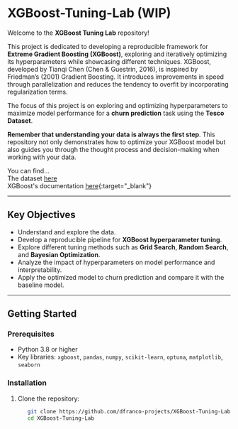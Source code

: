 # XGBoost-Tuning-Lab (WIP)

Welcome to the **XGBoost Tuning Lab** repository!

This project is dedicated to developing a reproducible framework for **Extreme Gradient Boosting (XGBoost)**, exploring and iteratively optimizing its hyperparameters while showcasing different techniques. XGBoost, developed by Tianqi Chen (Chen & Guestrin, 2016), is inspired by Friedman’s (2001) Gradient Boosting. It introduces improvements in speed through parallelization and reduces the tendency to overfit by incorporating regularization terms.

The focus of this project is on exploring and optimizing hyperparameters to maximize model performance for a **churn prediction** task using the **Tesco Dataset**.

**Remember that understanding your data is always the first step**. This repository not only demonstrates how to optimize your XGBoost model but also guides you through the thought process and decision-making when working with your data.

You can find... <br>
The dataset [here](https://www.kaggle.com/datasets/blastchar/telco-customer-churn/code?datasetId=13996&sortBy=voteCount)<br>
XGBoost's documentation [here](https://xgboost.readthedocs.io/en/stable/){:target="_blank"}

---

## Key Objectives  

- Understand and explore the data.
- Develop a reproducible pipeline for **XGBoost hyperparameter tuning**.
- Explore different tuning methods such as **Grid Search**, **Random Search**, and **Bayesian Optimization**.
- Analyze the impact of hyperparameters on model performance and interpretability.
- Apply the optimized model to churn prediction and compare it with the baseline model.

---

## Getting Started  

### Prerequisites  

- Python 3.8 or higher  
- Key libraries: `xgboost`, `pandas`, `numpy`, `scikit-learn`, `optuna`, `matplotlib`, `seaborn`

### Installation  

1. Clone the repository:  
   ```bash
      git clone https://github.com/dfranco-projects/XGBoost-Tuning-Lab
      cd XGBoost-Tuning-Lab
   ```
